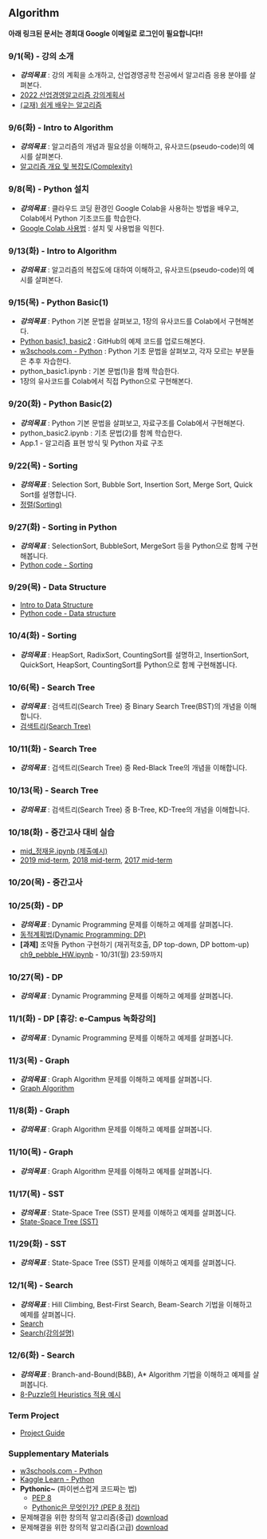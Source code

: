 ## Algorithm
**아래 링크된 문서는 경희대 Google 이메일로 로그인이 필요합니다!!**
### 9/1(목) - 강의 소개
* ___강의목표___ : 강의 계획을 소개하고, 산업경영공학 전공에서 알고리즘 응용 분야를 살펴본다.
* [2022 산업경영알고리즘 강의계획서](https://sugang.khu.ac.kr/core?attribute=lectPlan&p_year=2022&p_term=20&p_teach=027799&p_code=IE31800&p_subjt=IE318&lang=ko&loginYn=N)
* [(교재) 쉽게 배우는 알고리즘](https://www.kyobobook.co.kr/product/detailViewKor.laf?mallGb=KOR&ejkGb=KOR&barcode=9791156643753)

### 9/6(화) - Intro to Algorithm
* ___강의목표___ : 알고리즘의 개념과 필요성을 이해하고, 유사코드(pseudo-code)의 예시를 살펴본다.
* [알고리즘 개요 및 복잡도(Complexity)](https://drive.google.com/file/d/1CNd6V8yh2cn9Nf6_dz7pBR3usMwbMlAJ/view?usp=sharing)

### 9/8(목) - Python 설치
* ___강의목표___ : 클라우드 코딩 환경인 Google Colab을 사용하는 방법을 배우고, Colab에서 Python 기초코드를 학습한다.
* [Google Colab 사용법](https://docs.google.com/document/d/1dNI-H5wLt23CE1kA0C7XHus5Z04WcYLFdqRtiKh4sfQ/edit) : 설치 및 사용법을 익힌다.

### 9/13(화) - Intro to Algorithm
* ___강의목표___ : 알고리즘의 복잡도에 대하여 이해하고, 유사코드(pseudo-code)의 예시를 살펴본다.

### 9/15(목) - Python Basic(1)
* ___강의목표___ : Python 기본 문법을 살펴보고, 1장의 유사코드를 Colab에서 구현해본다.
* [Python basic1, basic2](https://github.com/jjyjung/python) : GitHub의 예제 코드를 업로드해본다.
* [w3schools.com - Python](https://www.w3schools.com/python/) : Python 기초 문법을 살펴보고, 각자 모르는 부분들은 추후 자습한다.
* python_basic1.ipynb : 기본 문법(1)을 함께 학습한다.
* 1장의 유사코드를 Colab에서 직접 Python으로 구현해본다.

### 9/20(화) - Python Basic(2)
* ___강의목표___ : Python 기본 문법을 살펴보고, 자료구조를 Colab에서 구현해본다.
* python_basic2.ipynb : 기초 문법(2)를 함께 학습한다. 
* App.1 - 알고리즘 표현 방식 및 Python 자료 구조

### 9/22(목) - Sorting
* ___강의목표___ : Selection Sort, Bubble Sort, Insertion Sort, Merge Sort, Quick Sort를 설명합니다.
* [정렬(Sorting)](https://drive.google.com/file/d/1NUUd3WZvNytGbxhUZYSEiQYqTGUkLlSV)

### 9/27(화) - Sorting in Python
* ___강의목표___ : SelectionSort, BubbleSort, MergeSort 등을 Python으로 함께 구현해봅니다.
* [Python code - Sorting](https://github.com/jjyjung/algorithm/blob/gh-pages/ch4.ipynb)

### 9/29(목) - Data Structure
* [Intro to Data Structure](https://drive.google.com/file/d/13FByx5gMY8_zAdXKdVTqjtys9j5rs6MK)
* [Python code - Data structure](https://github.com/jjyjung/algorithm/blob/gh-pages/data_structure.ipynb)

### 10/4(화) - Sorting
* ___강의목표___ : HeapSort, RadixSort, CountingSort를 설명하고, InsertionSort, QuickSort, HeapSort, CountingSort를 Python으로 함께 구현해봅니다.

### 10/6(목) - Search Tree
* ___강의목표___ : 검색트리(Search Tree) 중 Binary Search Tree(BST)의 개념을 이해합니다.
* [검색트리(Search Tree)](https://drive.google.com/file/d/1S7d68FXClkE7VlSZPWwZpBJEkXanuQ0u)

### 10/11(화) - Search Tree
* ___강의목표___ : 검색트리(Search Tree) 중 Red-Black Tree의 개념을 이해합니다.

### 10/13(목) - Search Tree
* ___강의목표___ : 검색트리(Search Tree) 중 B-Tree, KD-Tree의 개념을 이해합니다.

### 10/18(화) - 중간고사 대비 실습
* [mid_정재윤.ipynb (제출예시)](https://github.com/jjyjung/algorithm/blob/gh-pages/mid_%EC%A0%95%EC%9E%AC%EC%9C%A4.ipynb)
* [2019 mid-term](https://drive.google.com/file/d/17nCTdGnDZDb0jsKkmDcKnAkLCbd9JBod/), [2018 mid-term](https://drive.google.com/file/d/1qzKnotT3Ro_zx_qAyrqFkcpjY-MMVnEk/), [2017 mid-term](https://drive.google.com/file/d/1fhzgmI_xJKoM5zHsOt01wvt-k61NoKpl/)

### 10/20(목) - 중간고사

### 10/25(화) - DP
* ___강의목표___ : Dynamic Programming 문제를 이해하고 예제를 살펴봅니다.
* [동적계획법(Dynamic Programming: DP)](https://drive.google.com/file/d/1pK75Iu7suvJQ1wKlH7o-EDl595hahN6V)
* **[과제]** 조약돌 Python 구현하기 (재귀적호출, DP top-down, DP bottom-up) [ch9_pebble_HW.ipynb](https://github.com/jjyjung/algorithm/blob/gh-pages/ch9_pebble_HW.ipynb) - 10/31(월) 23:59까지

### 10/27(목) - DP
* ___강의목표___ : Dynamic Programming 문제를 이해하고 예제를 살펴봅니다.

### 11/1(화) - DP [휴강: e-Campus 녹화강의]
* ___강의목표___ : Dynamic Programming 문제를 이해하고 예제를 살펴봅니다.

### 11/3(목) - Graph
* ___강의목표___ : Graph Algorithm 문제를 이해하고 예제를 살펴봅니다.
* [Graph Algorithm](https://drive.google.com/file/d/1yxlp4Lbs8-APuNqTCnzgKICgkS1-pwQx/)

### 11/8(화) - Graph
* ___강의목표___ : Graph Algorithm 문제를 이해하고 예제를 살펴봅니다.

### 11/10(목) - Graph
* ___강의목표___ : Graph Algorithm 문제를 이해하고 예제를 살펴봅니다.

### 11/17(목) - SST
* ___강의목표___ : State-Space Tree (SST) 문제를 이해하고 예제를 살펴봅니다.
* [State-Space Tree (SST)](https://drive.google.com/file/d/1e84ohYLcNH58W-BbWaynLIQTCRNUdc-5/)

### 11/29(화) - SST
* ___강의목표___ : State-Space Tree (SST) 문제를 이해하고 예제를 살펴봅니다.

### 12/1(목) - Search
* ___강의목표___ : Hill Climbing, Best-First Search, Beam-Search 기법을 이해하고 예제를 살펴봅니다.
* [Search](https://drive.google.com/file/d/1wmuwQz6EcUl9B8ZpKIm0-HGbi8KsMgHg/)
* [Search(강의설명)](https://drive.google.com/file/d/1t3D4LLnU4x2JKMHeieXAVRDYZgDTicbr/)

### 12/6(화) - Search
* ___강의목표___ : Branch-and-Bound(B&B), A* Algorithm 기법을 이해하고 예제를 살펴봅니다.
* [8-Puzzle의 Heuristics 적용 예시](https://docs.google.com/spreadsheets/d/10rjHMWcx70jk029l9emhDcmXTKWOrt05/)

### Term Project
* [Project Guide](https://docs.google.com/document/d/1wAKHfYC1bk1OqCE4G3kWMpoeYqgqHNGR/)

### Supplementary Materials
* [w3schools.com - Python](https://www.w3schools.com/python/)
* [Kaggle Learn - Python](https://www.kaggle.com/learn/python/)
* __Pythonic~__ (파이썬스럽게 코드짜는 법)
  - [PEP 8](https://www.python.org/dev/peps/pep-0008/)
  - [Pythonic은 무엇인가? (PEP 8 정리)](https://codechacha.com/ko/pythonic-and-pep8/)
* 문제해결을 위한 창의적  알고리즘(중급) [download](https://drive.google.com/file/d/1bWZI2IAEe2yLIChwcULNw_4mjYTm8BPa/)
* 문제해결을 위한 창의적  알고리즘(고급) [download](https://drive.google.com/file/d/1hxhZqmiXTH4pnp8fnuUBa7xQAX9VGnfn/)
